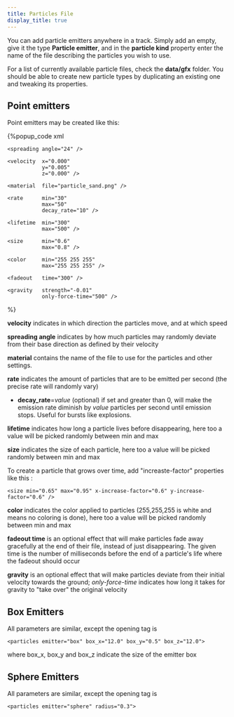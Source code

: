 ```yaml
---
title: Particles File
display_title: true
---
```

You can add particle emitters anywhere in a track. Simply add an empty, give it the type **Particle emitter**, and in the **particle kind** property enter the name of the file describing the particles you wish to use.

For a list of currently available particle files, check the **data/gfx** folder. You should be able to create new particle types by duplicating an existing one and tweaking its properties.

## Point emitters

Point emitters may be created like this:

{%popup_code
xml
<?xml version="1.0"?>
<particles emitter="point">

    <spreading angle="24" />

    <velocity  x="0.000"
               y="0.005"
               z="0.000" />

    <material  file="particle_sand.png" />

    <rate      min="30"
               max="50"
               decay_rate="10" />

    <lifetime  min="300"
               max="500" />

    <size      min="0.6"
               max="0.8" />

    <color     min="255 255 255"
               max="255 255 255" />

    <fadeout   time="300" />

    <gravity   strength="-0.01"
               only-force-time="500" />

</particles>%}

**velocity** indicates in which direction the particles move, and at which speed

**spreading angle** indicates by how much particles may randomly deviate from their base direction as defined by their velocity

**material** contains the name of the file to use for the particles and other settings.

**rate** indicates the amount of particles that are to be emitted per second (the precise rate will randomly vary)

* **decay_rate**=*value* (optional) if set and greater than 0, will make the emission rate diminish by *value* particles per second until emission stops. Useful for bursts like explosions.

**lifetime** indicates how long a particle lives before disappearing, here too a value will be picked randomly between min and max

**size** indicates the size of each particle, here too a value will be picked randomly between min and max

To create a particle that grows over time, add "increaste-factor" properties like this :

`<size min="0.65" max="0.95" x-increase-factor="0.6" y-increase-factor="0.6" />`

**color** indicates the color applied to particles (255,255,255 is white and means no coloring is done), here too a value will be picked randomly between min and max

**fadeout time** is an optional effect that will make particles fade away gracefully at the end of their file, instead of just disappearing. The given time is the number of milliseconds before the end of a particle's life where the fadeout should occur

**gravity** is an optional effect that will make particles deviate from their initial velocity towards the ground; *only-force-time* indicates how long it takes for gravity to "take over" the original velocity

## Box Emitters

All parameters are similar, except the opening tag is

`<particles emitter="box" box_x="12.0" box_y="0.5" box_z="12.0">`

where box_x, box_y and box_z indicate the size of the emitter box

## Sphere Emitters

All parameters are similar, except the opening tag is

`<particles emitter="sphere" radius="0.3">`
